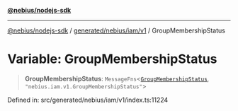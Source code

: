 [**@nebius/nodejs-sdk**](../../../../../README.md)

***

[@nebius/nodejs-sdk](../../../../../README.md) / [generated/nebius/iam/v1](../README.md) / GroupMembershipStatus

# Variable: GroupMembershipStatus

> **GroupMembershipStatus**: `MessageFns`\<[`GroupMembershipStatus`](../interfaces/GroupMembershipStatus.md), `"nebius.iam.v1.GroupMembershipStatus"`\>

Defined in: src/generated/nebius/iam/v1/index.ts:11224
